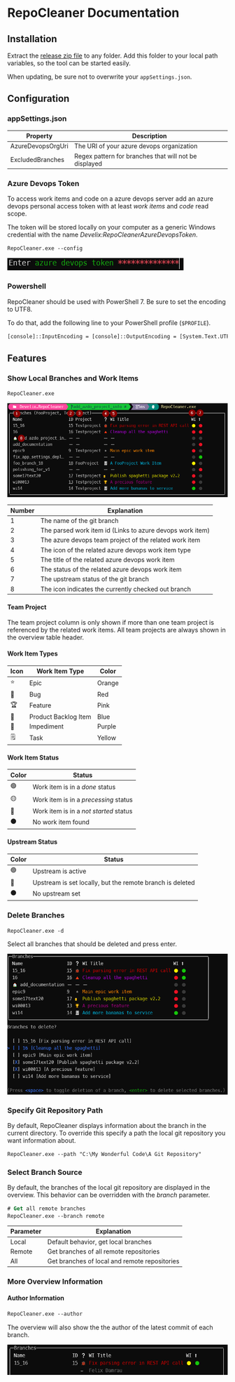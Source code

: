 # RepoCleaner Documentation

## Installation

Extract the [release zip file](https://github.com/FelixDamrau/Develix.RepoCleaner/releases) to any folder. Add this folder to your local path variables, so the tool can be started easily.

When updating, be sure not to overwrite your `appSettings.json`.

## Configuration

### appSettings.json

| Property          | Description                                           |
| ----------------- | ----------------------------------------------------- |
| AzureDevopsOrgUri | The URI of your azure devops organization             |
| ExcludedBranches  | Regex pattern for branches that will not be displayed |

### Azure Devops Token

To access work items and code on a azure devops server add an azure devops personal access token with at least _work items_ and _code_ read scope.

The token will be stored locally on your computer as a generic Windows credential with the name _Develix:RepoCleanerAzureDevopsToken_.

```ps
RepoCleaner.exe --config
```

![Enter Azure Devops Token](docs-enter_token.png)

### Powershell

RepoCleaner should be used with PowerShell 7. Be sure to set the encoding to UTF8.

To do that, add the following line to your PowerShell profile (`$PROFILE`).

```ps
[console]::InputEncoding = [console]::OutputEncoding = [System.Text.UTF8Encoding]::new()
```

## Features

### Show Local Branches and Work Items

```ps
RepoCleaner.exe
```

![Example Overview](docs-overview.png)

| Number | Explanation                                               |
| ------ | --------------------------------------------------------- |
| 1      | The name of the git branch                                |
| 2      | The parsed work item id (Links to azure devops work item) |
| 3      | The azure devops team project of the related work item    |
| 4      | The icon of the related azure devops work item type       |
| 5      | The title of the related azure devops work item           |
| 6      | The status of the related azure devops work item          |
| 7      | The upstream status of the git branch                     |
| 8      | The icon indicates the currently checked out branch       |

#### Team Project

The team project column is only shown if more than one team project is referenced by the related work items. All team projects are always shown in the overview table header.

#### Work Item Types

| Icon | Work Item Type       | Color  |
| ---- | -------------------- | ------ |
| ⭐   | Epic                 | Orange |
| 🐞   | Bug                  | Red    |
| 🏆   | Feature              | Pink   |
| 📓   | Product Backlog Item | Blue   |
| 🔺   | Impediment           | Purple |
| 🗒    | Task                 | Yellow |

#### Work Item Status

| Color | Status                                 |
| ----- | -------------------------------------- |
| 🟢    | Work item is in a _done_ status        |
| 🟡    | Work item is in a _precessing_ status  |
| 🔴    | Work item is in a _not started_ status |
| ⚫    | No work item found                     |

#### Upstream Status

| Color | Status                                                    |
| ----- | --------------------------------------------------------- |
| 🟢    | Upstream is active                                        |
| 🔴    | Upstream is set locally, but the remote branch is deleted |
| ⚫    | No upstream set                                           |

### Delete Branches

```ps
RepoCleaner.exe -d
```

Select all branches that should be deleted and press enter.

![Example Delete](docs-delete.png)

### Specify Git Repository Path

By default, RepoCleaner displays information about the branch in the current directory. To override this specify a path the local git repository you want information about.

```ps
RepoCleaner.exe --path "C:\My Wonderful Code\A Git Repository"
```

### Select Branch Source

By default, the branches of the local git repository are displayed in the overview. This behavior can be overridden with the _branch_ parameter.

```ps
# Get all remote branches
RepoCleaner.exe --branch remote
```

| Parameter | Explanation                                   |
| --------- | --------------------------------------------- |
| Local     | Default behavior, get local branches          |
| Remote    | Get branches of all remote repositories       |
| All       | Get branches of local and remote repositories |

### More Overview Information

#### Author Information

```ps
RepoCleaner.exe --author
```

The overview will also show the the author of the latest commit of each branch.

![Example Author Overview](docs-author.png)
